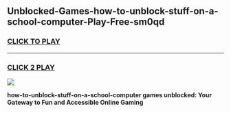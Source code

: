 
## Unblocked-Games-how-to-unblock-stuff-on-a-school-computer-Play-Free-sm0qd
<h3>
<a href="https://premium76.site?title=how-to-unblock-stuff-on-a-school-computer&ref=23A">CLICK TO PLAY</a></h3>
<hr>

<h3>
<a href="https://premium76.site?title=how-to-unblock-stuff-on-a-school-computer&ref=23A">CLICK 2 PLAY</a>
  
</h3>

<a href="https://premium76.site?title=how-to-unblock-stuff-on-a-school-computer&ref=23A"><img src="https://clearcache.store/games.png"></a>


**how-to-unblock-stuff-on-a-school-computer games unblocked: Your Gateway to Fun and Accessible Online Gaming**
